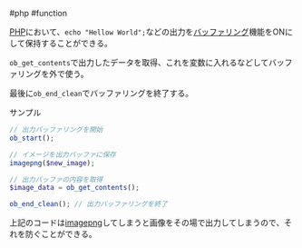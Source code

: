 #php #function 

[PHP](PHP.md)において、`echo "Hellow World";`などの出力を[バッファリング](バッファリング.md)機能をONにして保持することができる。

`ob_get_contents`で出力したデータを取得、これを変数に入れるなどしてバッファリングを外で使う。

最後に`ob_end_clean`でバッファリングを終了する。

サンプル
```php
// 出力バッファリングを開始
ob_start(); 

// イメージを出力バッファに保存
imagepng($new_image);

// 出力バッファの内容を取得
$image_data = ob_get_contents(); 

ob_end_clean(); // 出力バッファリングを終了
```
上記のコードは[imagepng](imagepng.md)してしまうと画像をその場で出力してしまうので、それを防ぐことができる。